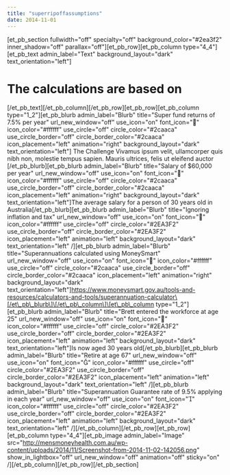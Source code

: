 ```yaml
---
title: "superripoffassumptions"
date: 2014-11-01
---
```


\[et\_pb\_section fullwidth="off" specialty="off" background\_color="#2ea3f2" inner\_shadow="off" parallax="off"\]\[et\_pb\_row\]\[et\_pb\_column type="4\_4"\]\[et\_pb\_text admin\_label="Text" background\_layout="dark" text\_orientation="left"\]

# The calculations are based on

\[/et\_pb\_text\]\[/et\_pb\_column\]\[/et\_pb\_row\]\[et\_pb\_row\]\[et\_pb\_column type="1\_2"\]\[et\_pb\_blurb admin\_label="Blurb" title="Super fund returns of 7.5% per year" url\_new\_window="off" use\_icon="on" font\_icon="" icon\_color="#ffffff" use\_circle="off" circle\_color="#2caaca" use\_circle\_border="off" circle\_border\_color="#2caaca" icon\_placement="left" animation="right" background\_layout="dark" text\_orientation="left"\] The Challenge Vivamus ipsum velit, ullamcorper quis nibh non, molestie tempus sapien. Mauris ultrices, felis ut eleifend auctor \[/et\_pb\_blurb\]\[et\_pb\_blurb admin\_label="Blurb" title="Salary of $60,000 per year" url\_new\_window="off" use\_icon="on" font\_icon="" icon\_color="#ffffff" use\_circle="off" circle\_color="#2caaca" use\_circle\_border="off" circle\_border\_color="#2caaca" icon\_placement="left" animation="right" background\_layout="dark" text\_orientation="left"\]The average salary for a person of 30 years old in Australia\[/et\_pb\_blurb\]\[et\_pb\_blurb admin\_label="Blurb" title="Ignoring inflation and tax" url\_new\_window="off" use\_icon="on" font\_icon="" icon\_color="#ffffff" use\_circle="off" circle\_color="#2EA3F2" use\_circle\_border="off" circle\_border\_color="#2EA3F2" icon\_placement="left" animation="left" background\_layout="dark" text\_orientation="left" /\]\[et\_pb\_blurb admin\_label="Blurb" title="Superannuations calculated using MoneySmart" url\_new\_window="off" use\_icon="on" font\_icon="" icon\_color="#ffffff" use\_circle="off" circle\_color="#2caaca" use\_circle\_border="off" circle\_border\_color="#2caaca" icon\_placement="left" animation="right" background\_layout="dark" text\_orientation="left"\]https://www.moneysmart.gov.au/tools-and-resources/calculators-and-tools/superannuation-calculator\[/et\_pb\_blurb\]\[/et\_pb\_column\]\[et\_pb\_column type="1\_2"\]\[et\_pb\_blurb admin\_label="Blurb" title="Brett entered the workforce at age 25" url\_new\_window="off" use\_icon="on" font\_icon="" icon\_color="#ffffff" use\_circle="off" circle\_color="#2EA3F2" use\_circle\_border="off" circle\_border\_color="#2EA3F2" icon\_placement="left" animation="left" background\_layout="dark" text\_orientation="left"\]Is now aged 30 years old\[/et\_pb\_blurb\]\[et\_pb\_blurb admin\_label="Blurb" title="Retire at age 67" url\_new\_window="off" use\_icon="on" font\_icon="" icon\_color="#ffffff" use\_circle="off" circle\_color="#2EA3F2" use\_circle\_border="off" circle\_border\_color="#2EA3F2" icon\_placement="left" animation="left" background\_layout="dark" text\_orientation="left" /\]\[et\_pb\_blurb admin\_label="Blurb" title="Superannuation Guarantee rate of 9.5% applying in each year" url\_new\_window="off" use\_icon="on" font\_icon="" icon\_color="#ffffff" use\_circle="off" circle\_color="#2EA3F2" use\_circle\_border="off" circle\_border\_color="#2EA3F2" icon\_placement="left" animation="left" background\_layout="dark" text\_orientation="left" /\]\[/et\_pb\_column\]\[/et\_pb\_row\]\[et\_pb\_row\]\[et\_pb\_column type="4\_4"\]\[et\_pb\_image admin\_label="Image" src="http://mensmoneyhealth.com.au/wp-content/uploads/2014/11/Screenshot-from-2014-11-02-142056.png" show\_in\_lightbox="off" url\_new\_window="off" animation="off" sticky="on" /\]\[/et\_pb\_column\]\[/et\_pb\_row\]\[/et\_pb\_section\]

